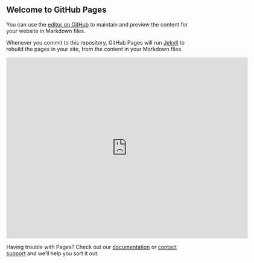 ## Welcome to GitHub Pages

You can use the [editor on GitHub](https://github.com/PlataformasWeb-P-AA2022/recursos/edit/main/README.md) to maintain and preview the content for your website in Markdown files.

Whenever you commit to this repository, GitHub Pages will run [Jekyll](https://jekyllrb.com/) to rebuild the pages in your site, from the content in your Markdown files.

<embed src="https://plataformasweb-p-aa2022.github.io/recursos/pdfs/semana09.pdf" type="application/pdf"
frameborder="0"
scrolling="no"
width="640px"
height="480px"
/>


Having trouble with Pages? Check out our [documentation](https://docs.github.com/categories/github-pages-basics/) or [contact support](https://support.github.com/contact) and we’ll help you sort it out.
